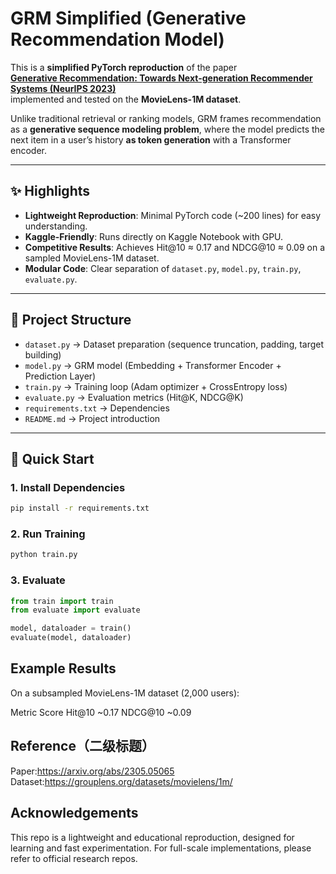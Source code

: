 # GRM Simplified (Generative Recommendation Model)

This is a **simplified PyTorch reproduction** of the paper  
**[Generative Recommendation: Towards Next-generation Recommender Systems (NeurIPS 2023)](https://arxiv.org/abs/2305.05065)**  
implemented and tested on the **MovieLens-1M dataset**.

Unlike traditional retrieval or ranking models, GRM frames recommendation as a **generative sequence modeling problem**, where the model predicts the next item in a user’s history **as token generation** with a Transformer encoder.

---

## ✨ Highlights
- **Lightweight Reproduction**: Minimal PyTorch code (~200 lines) for easy understanding.
- **Kaggle-Friendly**: Runs directly on Kaggle Notebook with GPU.
- **Competitive Results**: Achieves Hit@10 ≈ 0.17 and NDCG@10 ≈ 0.09 on a sampled MovieLens-1M dataset.
- **Modular Code**: Clear separation of `dataset.py`, `model.py`, `train.py`, `evaluate.py`.

---

## 📂 Project Structure
- `dataset.py` → Dataset preparation (sequence truncation, padding, target building)
- `model.py` → GRM model (Embedding + Transformer Encoder + Prediction Layer)
- `train.py` → Training loop (Adam optimizer + CrossEntropy loss)
- `evaluate.py` → Evaluation metrics (Hit@K, NDCG@K)
- `requirements.txt` → Dependencies
- `README.md` → Project introduction

---

## 🚀 Quick Start

### 1. Install Dependencies
```bash
pip install -r requirements.txt
```
### 2. Run Training
```bash
python train.py
```
### 3. Evaluate
```python
from train import train
from evaluate import evaluate

model, dataloader = train()
evaluate(model, dataloader)
```

## Example Results
On a subsampled MovieLens-1M dataset (2,000 users):

Metric	Score
Hit@10	~0.17
NDCG@10	~0.09

## Reference（二级标题）
Paper:https://arxiv.org/abs/2305.05065
Dataset:https://grouplens.org/datasets/movielens/1m/

## Acknowledgements
This repo is a lightweight and educational reproduction, designed for learning and fast experimentation.
For full-scale implementations, please refer to official research repos.
